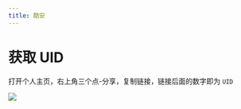 ```yaml
---
title: 酷安
---
```


# 获取 UID

打开个人主页，右上角三个点-分享，复制链接，链接后面的数字即为 ```UID```

<a data-fancybox title="" href="/1627355734168.png">![](/1627355734168.png)</a>